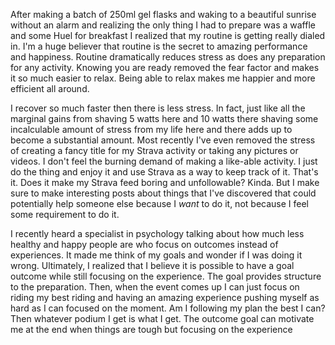 After making a batch of 250ml gel flasks and waking to a beautiful sunrise without an alarm and realizing the only thing I had to prepare was a waffle and some Huel for breakfast I realized that my routine is getting really dialed in. I'm a huge believer that routine is the secret to amazing performance and happiness. Routine dramatically reduces stress as does any preparation for any activity. Knowing you are ready removed the fear factor and makes it so much easier to relax. Being able to relax makes me happier and more efficient all around. 

I recover so much faster then there is less stress. In fact, just like all the marginal gains from shaving 5 watts here and 10 watts there shaving some incalculable amount of stress from my life here and there adds up to become a substantial amount. Most recently I've even removed the stress of creating a fancy title for my Strava activity or taking any pictures or videos. I don't feel the burning demand of making a like-able activity. I just do the thing and enjoy it and use Strava as a way to keep track of it. That's it. Does it make my Strava feed boring and unfollowable? Kinda. But I make sure to make interesting posts about things that I've discovered that could potentially help someone else because I _want_ to do it, not because I feel some requirement to do it.

I recently heard a specialist in psychology talking about how much less healthy and happy people are who focus on outcomes instead of experiences. It made me think of my goals and wonder if I was doing it wrong. Ultimately, I realized that I believe it is possible to have a goal outcome while still focusing on the experience. The goal provides structure to the preparation. Then, when the event comes up I can just focus on riding my best riding and having an amazing experience pushing myself as hard as I can focused on the moment. Am I following my plan the best I can? Then whatever podium I get is what I get. The outcome goal can motivate me at the end when things are tough but focusing on the experience
